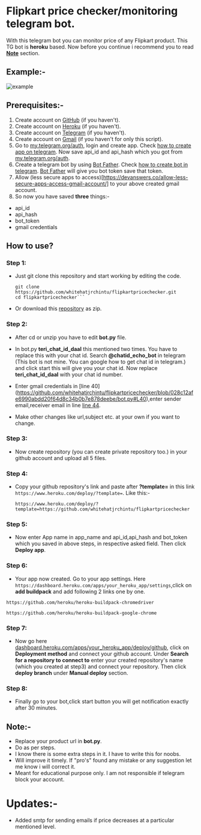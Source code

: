 # Flipkart price checker/monitoring telegram bot.

With this telegram bot you can monitor price of any Flipkart product. This TG bot is **heroku** based. Now before you continue i recommend you to read [**Note**](https://github.com/whitehatjrchintu/flipkartpricechecker#note-) section.

## Example:-

![example](https://i.ibb.co/fQJVGTF/example.jpg "example")

## Prerequisites:-

1. Create account on [GitHub](https://www.github.com) (if you haven't).
2. Create account on [Heroku](https://dashboard.heroku.com) (if you haven't).
3. Create account on [Telegram](https://web.telegram.org) (if you haven't).
4. Create account on [Gmail](https://mail.google.com) (if you haven't for only this script).
5. Go to [my.telegram.org/auth](https://my.telegram.org/auth), login and create app. Check [how to create app on telegram](https://core.telegram.org/api/obtaining_api_id). Now save api_id and api_hash which you got from [my.telegram.org/auth](https://my.telegram.org/auth).
6. Create a telegram bot by using [Bot Father](https://t.me/botfather). Check [how to create bot in telegram](https://core.telegram.org/bots#3-how-do-i-create-a-bot). [Bot Father](https://t.me/botfather) will give you bot token save that token.
7. Allow (less secure apps to access)[https://devanswers.co/allow-less-secure-apps-access-gmail-account/] to your above created gmail account.
8. So now you have saved **three** things:-
- api_id
- api_hash
- bot_token
- gmail credentials

## How to use?
### Step 1:
- Just git clone this repository and start working by editing the code.

   ```
   git clone https://github.com/whitehatjrchintu/flipkartpricechecker.git
   cd flipkartpricechecker```

- Or download this [repository](https://github.com/whitehatjrchintu/flipkartpricechecker/archive/main.zip) as zip.
  
### Step 2:
- After cd or unzip you have to edit **bot.py** file.

- In bot.py **teri_chat_id_daal** this mentioned two times. You have to replace this with your chat id. Search **@chatid_echo_bot** in telegram (This bot is not mine. You can google how to get chat id in telegram.) and click start this will give you your chat id. Now replace **teri_chat_id_daal** with your chat id number.

- Enter gmail credentials in [line 40] (https://github.com/whitehatjrchintu/flipkartpricechecker/blob/028c12afe6990abdd20f64d8c34b0b7e878deebe/bot.py#L40),enter sender email,receiver email in line [line 44](https://github.com/whitehatjrchintu/flipkartpricechecker/blob/028c12afe6990abdd20f64d8c34b0b7e878deebe/bot.py#L44).

- Make other changes like url,subject etc. at your own if you want to change.

### Step 3:
- Now create repository (you can create private repository too.) in your github account and upload all 5 files.

### Step 4:
- Copy your github repository's link and paste after **?template=** in this link `https://www.heroku.com/deploy/?template=`. Like this:-


   `https://www.heroku.com/deploy/?template=https://github.com/whitehatjrchintu/flipkartpricechecker`

### Step 5:
- Now enter App name in app_name and api_id,api_hash and bot_token which you saved in above steps, in respective asked field. Then click **Deploy app**.

### Step 6:
- Your app now created. Go to your app settings. Here `https://dashboard.heroku.com/apps/your_heroku_app/settings`,click on **add buildpack** and add following 2 links one by one.

`https://github.com/heroku/heroku-buildpack-chromedriver`

`https://github.com/heroku/heroku-buildpack-google-chrome`

### Step 7:
- Now go here [dashboard.heroku.com/apps/your_heroku_app/deploy/github](https://dashboard.heroku.com/apps/your_heroku_app/deploy/github), click on **Deployment method** and connect your github account. Under **Search for a repository to connect to** enter your created repository's name (which you created at step3) and connect your repository. Then click **deploy branch** under **Manual deploy** section.

### Step 8:
- Finally go to your bot,click start button you will get notification exactly after 30 minutes.

## Note:-
- Replace your product url in **bot.py**.
- Do as per steps.
- I know there is some extra steps in it. I have to write this for noobs.
- Will improve it timely. If "pro's" found any mistake or any suggestion let me know i will correct it.
- Meant for educational purpose only. I am not responsible if telegram block your account.

# Updates:-
- Added smtp for sending emails if price decreases at a particular mentioned level.
